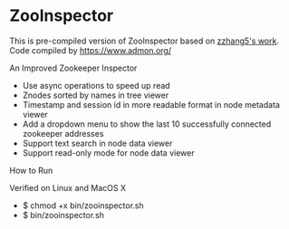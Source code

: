 ZooInspector
=============

This is pre-compiled version of ZooInspector based on [zzhang5's work](https://github.com/zzhang5/zooinspector).
Code compiled by https://www.admon.org/

An Improved Zookeeper Inspector

- Use async operations to speed up read
- Znodes sorted by names in tree viewer
- Timestamp and session id in more readable format in node metadata viewer
- Add a dropdown menu to show the last 10 successfully connected zookeeper addresses
- Support text search in node data viewer
- Support read-only mode for node data viewer

How to Run

Verified on Linux and MacOS X
- $ chmod +x bin/zooinspector.sh
- $ bin/zooinspector.sh

